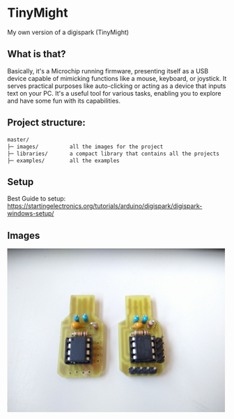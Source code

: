 # TinyMight
My own version of a digispark (TinyMight)

## What is that?
Basically, it's a Microchip running firmware, presenting itself as a USB device capable of mimicking functions like a mouse, keyboard, or joystick. It serves practical purposes like auto-clicking or acting as a device that inputs text on your PC. It's a useful tool for various tasks, enabling you to explore and have some fun with its capabilities.

## Project structure:
```
master/           
├─ images/          all the images for the project
├─ libraries/       a compact library that contains all the projects
├─ examples/        all the examples
```

## Setup

Best Guide to setup:
https://startingelectronics.org/tutorials/arduino/digispark/digispark-windows-setup/

## Images

<img src="images/img1.jpg" width="500">
